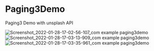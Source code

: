 # Paging3Demo
Paging3 Demo with unsplash API

![Screenshot_2022-01-28-17-02-56-107_com example paging3demo](https://user-images.githubusercontent.com/97365258/152213199-27e9d599-7e66-4cfb-981f-c658391ab941.jpg)
![Screenshot_2022-01-28-17-03-13-909_com example paging3demo](https://user-images.githubusercontent.com/97365258/152213208-23dc5849-c26d-44ca-b9b8-cd10af58270d.jpg)
![Screenshot_2022-01-28-17-03-35-961_com example paging3demo](https://user-images.githubusercontent.com/97365258/152213215-65d25d2c-4919-4af5-8ce4-e5a90e5b9497.jpg)

